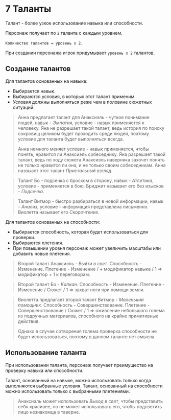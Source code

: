 # 7 Таланты

Талант - более узкое использование навыка или способности.

Персонаж получает по `2` таланта с каждым уровнем.

`Количество талантов = уровень x 2`.

При создании персонажа игрок придумывает `уровень х 2` талантов.

## Создание талантов

Для талантов основанных на навыке:
- Выбирается навык.
- Выбираются условия, в которых этот талант применим.
- Условия должны выполняться реже чем в половине сюжетных ситуаций.

>Анна предлагает талант для Анаксиэль - чуткое понимание людей, навык - _Эмпатия_,
>условие - навык применяется к человеку. 
>Яна не разрешает такой талант, ведь история по поиску сокровищ целиком будет проходить среди людей,
>поэтому условие для таланта будет выполняться всегда.
>
>Анна немного меняет условие - навык применяется, чтобы понять, нравится ли Анаксиэль собеседнику.
>Яна разрешает такой талант, ведь по ходу сюжета Анаксиэль наверняка захочет понять не только нравится ли она,
>и не только своим собеседникам.
>Анна назвыает этот талант _Пристальный взгляд_.

>Талант Бо - подсечка с броском в сторону, навык - _Атлетика_, условие - применяется в бою.
>Бриджит называет его без изысков - _Подсечка_.

>Талант Витмор - быстро разбираться в новой информации, навык - _Анализ_, условие - информация представлена письменно.
>Виолетта называет его _Скорочтение_.

Для талантов основанных на способности:
- Выбирается способность, которая будет использоваться для проверки.
- Выбираются плетения.
- При повышении уровня персонаж может увеличить масштабы или добавить новые плетения.

>Второй талант Анаксиэль - _Выйти в свет_.
>Способность - Изменение.
>Плетение - Изменение / + модификатор навыка / 1 => модификатор + 1 к переговорам.

>Второй талант Бо - _Капкан_.
>Способность - Изменение.
>Плетение - Изменение / Сюжет / 1 => захват ноги при помощи земли.

>Виолетта предлагает второй талант Витмор - _Маленький помощник_.
>Способность - Совершенствование.
>Плетение - Совершенствование / Сюжет / 1 => оживление небольшого голема из подручных материалов,
>способного на крайне примитивные действия.
>
>Однако в случае сотворения голема проверка способности не будет использоваться, поэтому в данном таланте нет смысла.

## Использование таланта

При использовании таланта, персонаж получает преимущество на проверку навыка или способности.

Талант, основанный на навыке, можно использовать только когда выполняются выбранные условия.
Талант, основанный на способности можно использовать только с выбранными плетениями.

>Анаксиэль может использовать _Выход в свет_, чтобы представить себя красивее,
>но не может использовать его, чтобы подсветить лицо незнакомца в таверне.
